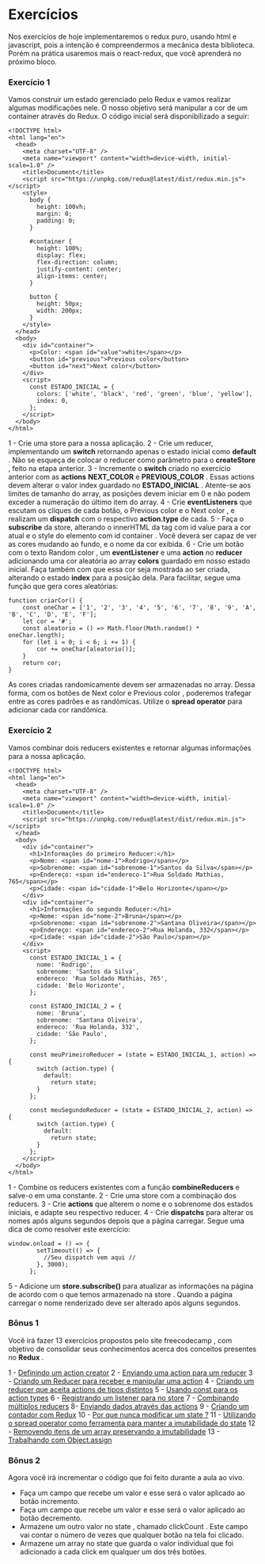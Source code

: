 # Exercícios

Nos exercícios de hoje implementaremos o redux puro, usando html e javascript, pois a intenção é compreendermos a mecânica desta biblioteca. Porém na prática usaremos mais o react-redux, que você aprenderá no próximo bloco.

### Exercício 1

Vamos construir um estado gerenciado pelo Redux e vamos realizar algumas modificações nele. O nosso objetivo será manipular a cor de um container através do Redux. O código inicial será disponibilizado a seguir:

```
<!DOCTYPE html>
<html lang="en">
  <head>
    <meta charset="UTF-8" />
    <meta name="viewport" content="width=device-width, initial-scale=1.0" />
    <title>Document</title>
    <script src="https://unpkg.com/redux@latest/dist/redux.min.js"></script>
    <style>
      body {
        height: 100vh;
        margin: 0;
        padding: 0;
      }

      #container {
        height: 100%;
        display: flex;
        flex-direction: column;
        justify-content: center;
        align-items: center;
      }

      button {
        height: 50px;
        width: 200px;
      }
    </style>
  </head>
  <body>
    <div id="container">
      <p>Color: <span id="value">white</span></p>
      <button id="previous">Previous color</button>
      <button id="next">Next color</button>
    </div>
    <script>
      const ESTADO_INICIAL = {
        colors: ['white', 'black', 'red', 'green', 'blue', 'yellow'],
        index: 0,
      };
    </script>
  </body>
</html>
```

1 - Crie uma store para a nossa aplicação.
2 - Crie um reducer, implementando um **switch** retornando apenas o estado inicial como **default** . Não se esqueça de colocar o reducer como parâmetro para o **createStore** , feito na etapa anterior.
3 - Incremente o **switch** criado no exercício anterior com as **actions** **NEXT_COLOR** e **PREVIOUS_COLOR** . Essas actions devem alterar o valor index guardado no **ESTADO_INICIAL** . Atente-se aos limites de tamanho do array, as posições devem iniciar em 0 e não podem exceder a numeração do último item do array.
4 - Crie **eventListeners** que escutam os cliques de cada botão, o Previous color e o Next color , e realizam um **dispatch** com o respectivo **action.type** de cada.
5 - Faça o **subscribe** da store, alterando o innerHTML da tag com id value para a cor atual e o style do elemento com id container . Você deverá ser capaz de ver as cores mudando ao fundo, e o nome da cor exibida.
6 - Crie um botão com o texto Random color , um **eventListener** e uma **action** no **reducer** adicionando uma cor aleatória ao array **colors** guardado em nosso estado inicial. Faça também com que essa cor seja mostrada ao ser criada, alterando o estado **index** para a posição dela. Para facilitar, segue uma função que gera cores aleatórias:

```
function criarCor() {
    const oneChar = ['1', '2', '3', '4', '5', '6', '7', '8', '9', 'A', 'B', 'C', 'D', 'E', 'F'];
    let cor = '#';
    const aleatorio = () => Math.floor(Math.random() * oneChar.length);
    for (let i = 0; i < 6; i += 1) {
        cor += oneChar[aleatorio()];
    }
    return cor;
}
```

As cores criadas randomicamente devem ser armazenadas no array. Dessa forma, com os botões de Next color e Previous color , poderemos trafegar entre as cores padrões e as randômicas. Utilize o **spread operator** para adicionar cada cor randômica.

### Exercício 2

Vamos combinar dois reducers existentes e retornar algumas informações para a nossa aplicação.

```
<!DOCTYPE html>
<html lang="en">
  <head>
    <meta charset="UTF-8" />
    <meta name="viewport" content="width=device-width, initial-scale=1.0" />
    <title>Document</title>
    <script src="https://unpkg.com/redux@latest/dist/redux.min.js"></script>
  </head>
  <body>
    <div id="container">
      <h1>Informações do primeiro Reducer:</h1>
      <p>Nome: <span id="nome-1">Rodrigo</span></p>
      <p>Sobrenome: <span id="sobrenome-1">Santos da Silva</span></p>
      <p>Endereço: <span id="endereco-1">Rua Soldado Mathias, 765</span></p>
      <p>Cidade: <span id="cidade-1">Belo Horizonte</span></p>
    </div>
    <div id="container">
      <h1>Informações do segundo Reducer:</h1>
      <p>Nome: <span id="nome-2">Bruna</span></p>
      <p>Sobrenome: <span id="sobrenome-2">Santana Oliveira</span></p>
      <p>Endereço: <span id="endereco-2">Rua Holanda, 332</span></p>
      <p>Cidade: <span id="cidade-2">São Paulo</span></p>
    </div>
    <script>
      const ESTADO_INICIAL_1 = {
        nome: 'Rodrigo',
        sobrenome: 'Santos da Silva',
        endereco: 'Rua Soldado Mathias, 765',
        cidade: 'Belo Horizonte',
      };

      const ESTADO_INICIAL_2 = {
        nome: 'Bruna',
        sobrenome: 'Santana Oliveira',
        endereco: 'Rua Holanda, 332',
        cidade: 'São Paulo',
      };

      const meuPrimeiroReducer = (state = ESTADO_INICIAL_1, action) => {
        switch (action.type) {
          default:
            return state;
        }
      };

      const meuSegundoReducer = (state = ESTADO_INICIAL_2, action) => {
        switch (action.type) {
          default:
            return state;
        }
      };
    </script>
  </body>
</html>
```

1 - Combine os reducers existentes com a função **combineReducers** e salve-o em uma constante.
2 - Crie uma store com a combinação dos reducers.
3 - Crie **actions** que alterem o nome e o sobrenome dos estados iniciais, e adapte seu respectivo reducer.
4 - Crie **dispatchs** para alterar os nomes após alguns segundos depois que a página carregar. Segue uma dica de como resolver este exercício:

```
window.onload = () => {
        setTimeout(() => {
          //Seu dispatch vem aqui //
        }, 3000);
      };
```

5 - Adicione um **store.subscribe()** para atualizar as informações na página de acordo com o que temos armazenado na store . Quando a página carregar o nome renderizado deve ser alterado após alguns segundos.

### Bônus 1

Você irá fazer 13 exercícios propostos pelo site freecodecamp , com objetivo de consolidar seus conhecimentos acerca dos conceitos presentes no **Redux** .

1 - [Definindo um action creator](https://www.freecodecamp.org/learn/front-end-libraries/redux/define-an-action-creator)
2 - [Enviando uma action para um reducer](https://www.freecodecamp.org/learn/front-end-libraries/redux/dispatch-an-action-event)
3 - [Criando um Reducer para receber e manipular uma action](https://www.freecodecamp.org/learn/front-end-libraries/redux/handle-an-action-in-the-store)
4 - [Criando um reducer que aceita actions de tipos distintos](https://www.freecodecamp.org/learn/front-end-libraries/redux/use-a-switch-statement-to-handle-multiple-actions)
5 - [Usando const para os action types](https://www.freecodecamp.org/learn/front-end-libraries/redux/use-const-for-action-types/)
6 - [Registrando um listener para no store](https://www.freecodecamp.org/learn/front-end-libraries/redux/register-a-store-listener)
7 - [Combinando múltiplos reducers](https://www.freecodecamp.org/learn/front-end-libraries/redux/combine-multiple-reducers)
8- [Enviando dados através das actions](https://www.freecodecamp.org/learn/front-end-libraries/redux/send-action-data-to-the-store)
9 - [Criando um contador com Redux](https://www.freecodecamp.org/learn/front-end-libraries/redux/write-a-counter-with-redux)
10 - [Por que nunca modificar um state ?](https://www.freecodecamp.org/learn/front-end-libraries/redux/never-mutate-state)
11 - [Utilizando o spread operator como ferramenta para manter a imutabilidade do state](https://www.freecodecamp.org/learn/front-end-libraries/redux/use-the-spread-operator-on-arrays)
12 - [Removendo itens de um array preservando a imutabilidade](https://www.freecodecamp.org/learn/front-end-libraries/redux/remove-an-item-from-an-array)
13 - [Trabalhando com Object.assign](https://www.freecodecamp.org/learn/front-end-libraries/redux/copy-an-object-with-object-assign)

### Bônus 2

Agora você irá incrementar o código que foi feito durante a aula ao vivo.
* Faça um campo que recebe um valor e esse será o valor aplicado ao botão incremento.
* Faça um campo que recebe um valor e esse será o valor aplicado ao botão decremento.
* Armazene um outro valor no state , chamado clickCount . Este campo vai contar o número de vezes que qualquer botão na tela foi clicado.
* Armazene um array no state que guarda o valor individual que foi adicionado a cada click em qualquer um dos três botões.